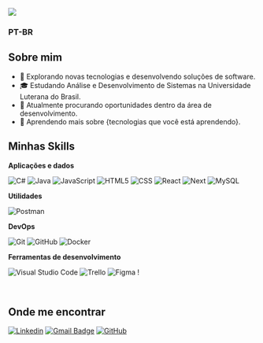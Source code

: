 ![](https://komarev.com/ghpvc/?username=iuricode&color=006bed)

### PT-BR
## Sobre mim

- 🤔 Explorando novas tecnologias e desenvolvendo soluções de software.
- 🎓 Estudando Análise e Desenvolvimento de Sistemas na Universidade Luterana do Brasil.
- 💼 Atualmente procurando oportunidades dentro da área de desenvolvimento.
- 🌱 Aprendendo mais sobre {tecnologias que você está aprendendo}.

## Minhas Skills

**Aplicações e dados**

![C#](https://img.shields.io/badge/C%23-239120?style=flat&logo=c-sharp&logoColor=white)
![Java](https://img.shields.io/badge/-Java-333333?style=flat&logo=Java&logoColor=007396)
![JavaScript](https://img.shields.io/badge/-JavaScript-333333?style=flat&logo=javascript)
![HTML5](https://img.shields.io/badge/-HTML5-333333?style=flat&logo=HTML5)
![CSS](https://img.shields.io/badge/-CSS-333333?style=flat&logo=CSS3&logoColor=1572B6)
![React](https://img.shields.io/badge/-React-333333?style=flat&logo=react)
![Next](https://img.shields.io/badge/Next-black?style=flat&logo=next.js&logoColor=white)
![MySQL](https://img.shields.io/badge/-MySQL-333333?style=flat&logo=mysql)

**Utilidades**

![Postman](https://img.shields.io/badge/-Postman-333333?style=flat&logo=postman)

**DevOps**

![Git](https://img.shields.io/badge/-Git-333333?style=flat&logo=git)
![GitHub](https://img.shields.io/badge/-GitHub-333333?style=flat&logo=github)
![Docker](https://img.shields.io/badge/-Docker-333333?style=flat&logo=docker)

**Ferramentas de desenvolvimento**

![Visual Studio Code](https://img.shields.io/badge/-Visual%20Studio%20Code-333333?style=flat&logo=visual-studio-code&logoColor=007ACC)
![Trello](https://img.shields.io/badge/-Trello-333333?style=flat&logo=trello&logoColor=007ACC)
![Figma](https://img.shields.io/badge/-Figma-333333?style=flat&logo=figma&logoColor=007ACC)
!

<br/>

## Onde me encontrar

[![Linkedin](https://img.shields.io/badge/-username-blue?style=flat-square&logo=Linkedin&logoColor=white&link=https://www.linkedin.com/in/paulorobmsantos/)](https://www.linkedin.com/in/paulorobmsantos/)
[![Gmail Badge](https://img.shields.io/badge/-paulo.martinssantos20@gmail.com-006bed?style=flat-square&logo=Gmail&logoColor=white&link=mailto:paulo.martinssantos20@gmail.comL)](mailto:paulo.martinssantos20@gmail.com)
[![GitHub](https://img.shields.io/github/followers/iuricode?label=follow&style=social)](https://github.com/PauloUlbra)
